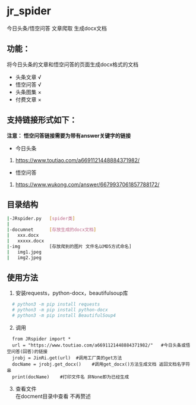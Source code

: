 # jr_spider
今日头条/悟空问答 文章爬取 生成docx文档
## 功能：
将今日头条的文章和悟空问答的页面生成docx格式的文档
- 头条文章 √
- 悟空问答 √
- 头条图集 ×
- 付费文章 ×
## 支持链接形式如下：
**注意： 悟空问答链接需要为带有answer关键字的链接**  
- 今日头条
1. https://www.toutiao.com/a6691121448884371982/
- 悟空问答
1. https://www.wukong.com/answer/6679937061857788172/
## 目录结构
```bash
|-JRspider.py   [spider类]
| 
|-documnet      [存放生成的docx文档]
|   xxx.docx
|   xxxxx.docx
|-img           [存放爬到的图片 文件名以MD5方式命名]
|   img1.jpeg
|   img2.jpeg
```
## 使用方法
1. 安装requests，python-docx，beautifulsoup库
```bash
  # python3 -m pip install requests
  # python3 -m pip install python-docx
  # python3 -m pip install BeautifulSoup4
```
2. 调用
```python3
  from JRspider import *
  url = "https://www.toutiao.com/a6691121448884371982/"   #今日头条或悟空问答(回答)的链接
  jrobj = JinRi.get(url)  #调用工厂类的get方法
  docName = jrobj.get_docx()    #调用get_docx()方法生成文档 返回文档名字符串
  print(docName)    #打印文件名 非None即为已经生成
```
3. 查看文件  
在docment目录中查看 不再赘述
